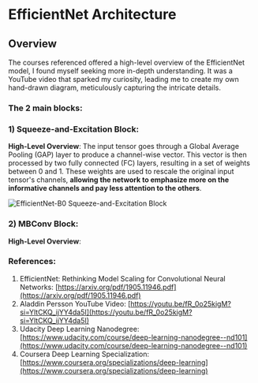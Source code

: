# EfficientNet Architecture

## Overview

The courses referenced offered a high-level overview of the EfficientNet model, I found myself seeking more in-depth understanding. It was a YouTube video that sparked my curiosity, leading me to create my own hand-drawn diagram, meticulously capturing the intricate details.

### The 2 main blocks:
### 1) Squeeze-and-Excitation Block:

**High-Level Overview**: The input tensor goes through a Global Average Pooling (GAP) layer to produce a channel-wise vector. This vector is then processed by two fully connected (FC) layers, resulting in a set of weights between 0 and 1. These weights are used to rescale the original input tensor's channels, **allowing the network to emphasize more on the informative channels and pay less attention to the others**.

![EfficientNet-B0 Squeeze-and-Excitation Block](https://github.com/harshdeepkalita/BarkRescue/assets/96279045/278e2b16-2ac9-4e99-9cb0-54e26644e530)


### 2) MBConv Block: 
**High-Level Overview**:


### References:

1. EfficientNet: Rethinking Model Scaling for Convolutional Neural Networks: [https://arxiv.org/pdf/1905.11946.pdf](https://arxiv.org/pdf/1905.11946.pdf)
2. Aladdin Persson YouTube Video: [https://youtu.be/fR_0o25kigM?si=YltCKQ_ijYY4da5I](https://youtu.be/fR_0o25kigM?si=YltCKQ_ijYY4da5I)
3. Udacity Deep Learning Nanodegree: [https://www.udacity.com/course/deep-learning-nanodegree--nd101](https://www.udacity.com/course/deep-learning-nanodegree--nd101)
4. Coursera Deep Learning Specialization: [https://www.coursera.org/specializations/deep-learning](https://www.coursera.org/specializations/deep-learning)

